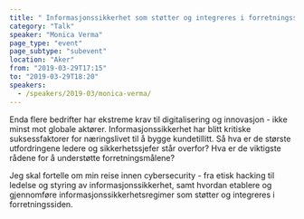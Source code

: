 ```yaml
---
title: " Informasjonssikkerhet som støtter og integreres i forretningssiden"
category: "Talk"
speaker: "Monica Verma"
page_type: "event"
page_subtype: "subevent"
location: "Aker"
from: "2019-03-29T17:15"
to: "2019-03-29T18:20"
speakers:
  - /speakers/2019-03/monica-verma/
---
```

Enda flere bedrifter har ekstreme krav til digitalisering og innovasjon - ikke minst mot globale aktører. Informasjonssikkerhet har blitt kritiske suksessfaktorer for næringslivet til å bygge kundetillitt. Så hva er de største utfordringene ledere og sikkerhetssjefer står overfor? Hva er de viktigste rådene for å understøtte forretningsmålene?

Jeg skal fortelle om min reise innen cybersecurity - fra etisk hacking til ledelse og styring av informasjonssikkerhet, samt hvordan etablere og gjennomføre informasjonssikkerhetsregimer som støtter og integreres i forretningssiden.